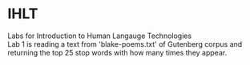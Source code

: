 # IHLT
 Labs for Introduction to Human Langauge Technologies
 <br>Lab 1 is reading a text from 'blake-poems.txt' of Gutenberg corpus and returning the top 25 stop words with how many times they appear.
